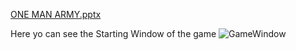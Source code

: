 [ONE MAN ARMY.pptx](https://github.com/user-attachments/files/15877157/ONE.MAN.ARMY.pptx)

Here yo can see the Starting Window of the game
![GameWindow](https://github.com/user-attachments/assets/806a0b9c-0a37-4c84-933a-abb98b5fdddf)
